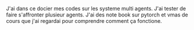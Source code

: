 J'ai dans ce docier mes codes sur les systeme multi agents. J'ai tester de faire s'affronter plusieur agents. J'ai des note book sur pytorch et vmas de cours que j'ai regardai pour comprendre comment ça fonctione. 